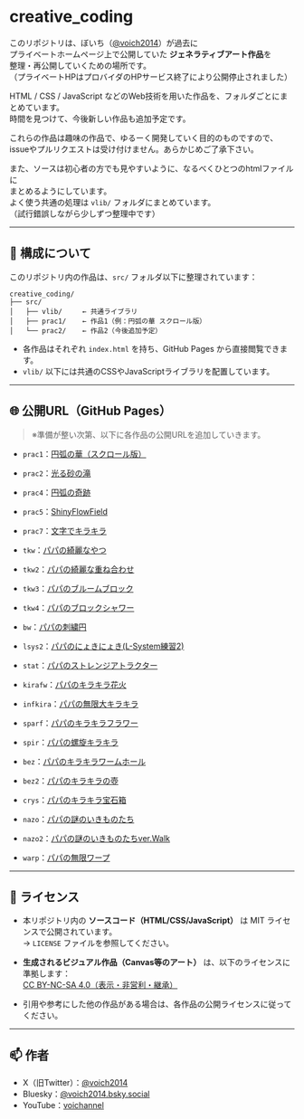# creative_coding

このリポジトリは、ぼいち（[@voich2014](https://twitter.com/voich2014)）が過去に  
プライベートホームページ上で公開していた  **ジェネラティブアート作品**を  
整理・再公開していくための場所です。  
（プライベートHPはプロバイダのHPサービス終了により公開停止されました）  

HTML / CSS / JavaScript などのWeb技術を用いた作品を、フォルダごとにまとめています。  
時間を見つけて、今後新しい作品も追加予定です。  

これらの作品は趣味の作品で、ゆるーく開発していく目的のものですので、  
issueやプルリクエストは受け付けません。あらかじめご了承下さい。  

また、ソースは初心者の方でも見やすいように、なるべくひとつのhtmlファイルに  
まとめるようにしています。  
よく使う共通の処理は `vlib/` フォルダにまとめています。  
（試行錯誤しながら少しずつ整理中です）  

---

## 📁 構成について

このリポジトリ内の作品は、`src/` フォルダ以下に整理されています：

```
creative_coding/
├── src/
│   ├── vlib/     ← 共通ライブラリ
│   ├── prac1/    ← 作品1（例：円弧の華 スクロール版）
│   └── prac2/    ← 作品2（今後追加予定）
```

- 各作品はそれぞれ `index.html` を持ち、GitHub Pages から直接閲覧できます。
- `vlib/` 以下には共通のCSSやJavaScriptライブラリを配置しています。

---

## 🌐 公開URL（GitHub Pages）

> ※準備が整い次第、以下に各作品の公開URLを追加していきます。

- `prac1`：[円弧の華（スクロール版）](https://voich2014.github.io/creative_coding/src/prac1/index2.html)
- `prac2`：[光る砂の滝](https://voich2014.github.io/creative_coding/src/prac2/index1.html)
- `prac4`：[円弧の奇跡](https://voich2014.github.io/creative_coding/src/prac4/index1.html)
- `prac5`：[ShinyFlowField](https://voich2014.github.io/creative_coding/src/prac5/index2.html)
- `prac7`：[文字でキラキラ](https://voich2014.github.io/creative_coding/src/prac7/index1.html)

- `tkw`：[パパの綺麗なやつ](https://voich2014.github.io/creative_coding/src/tkw/index2.html)
- `tkw2`：[パパの綺麗な重ね合わせ](https://voich2014.github.io/creative_coding/src/tkw2/index1.html)
- `tkw3`：[パパのブルームブロック](https://voich2014.github.io/creative_coding/src/tkw3/index1.html)
- `tkw4`：[パパのブロックシャワー](https://voich2014.github.io/creative_coding/src/tkw4/index2.html)

- `bw`：[パパの刺繍円](https://voich2014.github.io/creative_coding/src/bw/index1.html)
- `lsys2`：[パパのにょきにょき(L-System練習2)](https://voich2014.github.io/creative_coding/src/lsys2/index1.html)
- `stat`：[パパのストレンジアトラクター](https://voich2014.github.io/creative_coding/src/stat/index1.html)
- `kirafw`：[パパのキラキラ花火](https://voich2014.github.io/creative_coding/src/kirafw/index2.html)
- `infkira`：[パパの無限大キラキラ](https://voich2014.github.io/creative_coding/src/infkira/index1.html)
- `sparf`：[パパのキラキラフラワー](https://voich2014.github.io/creative_coding/src/sparf/index1.html)
- `spir`：[パパの螺旋キラキラ](https://voich2014.github.io/creative_coding/src/spir/index1.html)
- `bez`：[パパのキラキラワームホール](https://voich2014.github.io/creative_coding/src/bez/index1.html)
- `bez2`：[パパのキラキラの壺](https://voich2014.github.io/creative_coding/src/bez2/index1.html)
- `crys`：[パパのキラキラ宝石箱](https://voich2014.github.io/creative_coding/src/crys/index2.html)
- `nazo`：[パパの謎のいきものたち](https://voich2014.github.io/creative_coding/src/nazo/index1.html)
- `nazo2`：[パパの謎のいきものたちver.Walk](https://voich2014.github.io/creative_coding/src/nazo2/index1.html)
- `warp`：[パパの無限ワープ](https://voich2014.github.io/creative_coding/src/warp/index1.html)

---

## 📄 ライセンス

- 本リポジトリ内の **ソースコード（HTML/CSS/JavaScript）** は MIT ライセンスで公開されています。  
  → `LICENSE` ファイルを参照してください。

- **生成されるビジュアル作品（Canvas等のアート）** は、以下のライセンスに準拠します：  
  [CC BY-NC-SA 4.0（表示・非営利・継承）](https://creativecommons.org/licenses/by-nc-sa/4.0/)

- 引用や参考にした他の作品がある場合は、各作品の公開ライセンスに従ってください。

---

## 📫 作者

- X（旧Twitter）：[@voich2014](https://twitter.com/voich2014)  
- Bluesky：[@voich2014.bsky.social](https://bsky.app/profile/voich2014.bsky.social)  
- YouTube：[voichannel](https://www.youtube.com/@voichannel)
